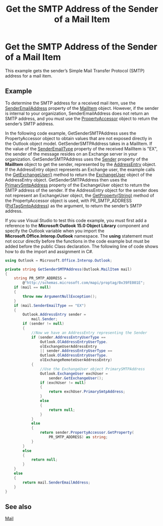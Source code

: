 ﻿---
title: 'Get the SMTP Address of the Sender of a Mail Item'
TOCTitle: 'Get the SMTP Address of the Sender of a Mail Item'
ms:assetid: 86e0c0aa-1696-4415-b25f-f9c1c29d88a9
ms:mtpsurl: https://msdn.microsoft.com/en-us/library/Ff184624(v=office.15)
ms:contentKeyID: 55119869
ms.date: 07/24/2014
mtps_version: v=office.15


---

# Get the SMTP Address of the Sender of a Mail Item

This example gets the sender’s Simple Mail Transfer Protocol (SMTP) address for a mail item.

## Example

To determine the SMTP address for a received mail item, use the [SenderEmailAddress](https://msdn.microsoft.com/en-us/library/bb622746\(v=office.15\)) property of the [MailItem](https://msdn.microsoft.com/en-us/library/bb643865\(v=office.15\)) object. However, if the sender is internal to your organization, SenderEmailAddress does not return an SMTP address, and you must use the [PropertyAccessor](https://msdn.microsoft.com/en-us/library/bb646034\(v=office.15\)) object to return the sender’s SMTP address.

In the following code example, GetSenderSMTPAddress uses the PropertyAccessor object to obtain values that are not exposed directly in the Outlook object model. GetSenderSMTPAddress takes in a MailItem. If the value of the [SenderEmailType](https://msdn.microsoft.com/en-us/library/bb624136\(v=office.15\)) property of the received MailItem is "EX", the sender of the message resides on an Exchange server in your organization. GetSenderSMTPAddress uses the [Sender](https://msdn.microsoft.com/en-us/library/ff184720\(v=office.15\)) property of the **MailItem** object to get the sender, represented by the [AddressEntry](https://msdn.microsoft.com/en-us/library/bb609728\(v=office.15\)) object. If the AddressEntry object represents an Exchange user, the example calls the [GetExchangeUser()](https://msdn.microsoft.com/en-us/library/bb611808\(v=office.15\)) method to return the [ExchangeUser](https://msdn.microsoft.com/en-us/library/bb609574\(v=office.15\)) object of the AddressEntry object. GetSenderSMTPAddress then uses the [PrimarySmtpAddress](https://msdn.microsoft.com/en-us/library/bb645506\(v=office.15\)) property of the ExchangeUser object to return the SMTP address of the sender. If the AddressEntry object for the sender does not represent an ExchangeUser object, the [GetProperty(String)](https://msdn.microsoft.com/en-us/library/bb645726\(v=office.15\)) method of the PropertyAccessor object is used, with PR\_SMTP\_ADDRESS ([PidTagSmtpAddress](https://msdn.microsoft.com/en-us/library/cc842421\(v=office.15\))) as the argument, to return the sender’s SMTP address.

If you use Visual Studio to test this code example, you must first add a reference to the **Microsoft Outlook 15.0 Object Library** component and specify the Outlook variable when you import the **Microsoft.Office.Interop.Outlook** namespace. The **using** statement must not occur directly before the functions in the code example but must be added before the public Class declaration. The following line of code shows how to do the import and assignment in C\#.

```csharp
using Outlook = Microsoft.Office.Interop.Outlook;
```

```csharp
private string GetSenderSMTPAddress(Outlook.MailItem mail)
{
    string PR_SMTP_ADDRESS =
        @"http://schemas.microsoft.com/mapi/proptag/0x39FE001E";
    if (mail == null)
    {
        throw new ArgumentNullException();
    }
    if (mail.SenderEmailType == "EX")
    {
        Outlook.AddressEntry sender =
            mail.Sender;
        if (sender != null)
        {
            //Now we have an AddressEntry representing the Sender
            if (sender.AddressEntryUserType ==
                Outlook.OlAddressEntryUserType.
                olExchangeUserAddressEntry
                || sender.AddressEntryUserType ==
                Outlook.OlAddressEntryUserType.
                olExchangeRemoteUserAddressEntry)
            {
                //Use the ExchangeUser object PrimarySMTPAddress
                Outlook.ExchangeUser exchUser =
                    sender.GetExchangeUser();
                if (exchUser != null)
                {
                    return exchUser.PrimarySmtpAddress;
                }
                else
                {
                    return null;
                }
            }
            else
            {
                return sender.PropertyAccessor.GetProperty(
                    PR_SMTP_ADDRESS) as string;
            }
        }
        else
        {
            return null;
        }
    }
    else
    {
        return mail.SenderEmailAddress;
    }
}
```

## See also



[Mail](mail.md)

